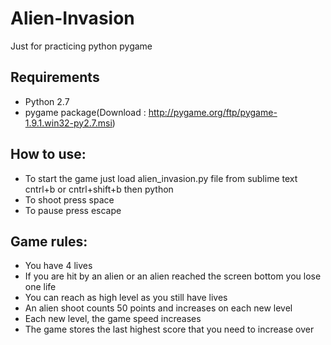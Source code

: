 # Alien-Invasion
Just for practicing python pygame

## Requirements
- Python 2.7
- pygame package(Download : http://pygame.org/ftp/pygame-1.9.1.win32-py2.7.msi)

## How to use:
- To start the game just load alien_invasion.py file from sublime text cntrl+b or cntrl+shift+b then python
- To shoot press space
- To pause press escape

## Game rules:
- You have 4 lives 
- If you are hit by an alien or an alien reached the screen bottom you lose one life
- You can reach as high level as you still have lives
- An alien shoot counts 50 points and increases on each new level
- Each new level, the game speed increases
- The game stores the last highest score that you need to increase over
